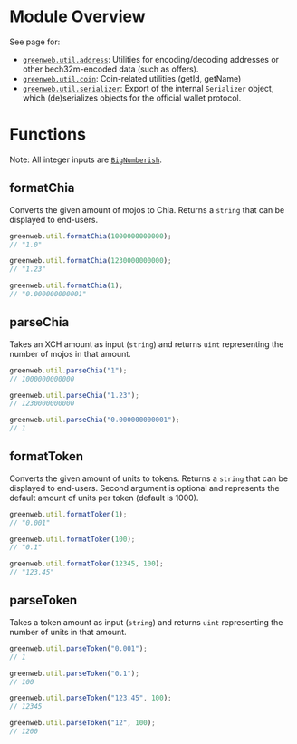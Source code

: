 # Module Overview

See page for:

 - [`greenweb.util.address`](address.md): Utilities for encoding/decoding addresses or other bech32m-encoded data (such as offers).
 - [`greenweb.util.coin`](coin.md): Coin-related utilities (getId, getName)
 - [`greenweb.util.serializer`](serializer.md): Export of the internal `Serializer` object, which (de)serializes objects for the official wallet protocol.

# Functions

Note: All integer inputs are [`BigNumberish`](https://docs.ethers.io/v5/api/utils/bignumber/).

## formatChia

Converts the given amount of mojos to Chia. Returns a `string` that can be displayed to end-users.

```js
greenweb.util.formatChia(1000000000000);
// "1.0"

greenweb.util.formatChia(1230000000000);
// "1.23"

greenweb.util.formatChia(1);
// "0.000000000001"
```

## parseChia
Takes an XCH amount as input (`string`) and returns `uint` representing the number of mojos in that amount.

```js
greenweb.util.parseChia("1");
// 1000000000000

greenweb.util.parseChia("1.23");
// 1230000000000

greenweb.util.parseChia("0.000000000001");
// 1
```

## formatToken

Converts the given amount of units to tokens. Returns a `string` that can be displayed to end-users. Second argument is optional and represents the default amount of units per token (default is 1000).

```js
greenweb.util.formatToken(1);
// "0.001"

greenweb.util.formatToken(100);
// "0.1"

greenweb.util.formatToken(12345, 100);
// "123.45"
```

## parseToken

Takes a token amount as input (`string`) and returns `uint` representing the number of units in that amount.
```js
greenweb.util.parseToken("0.001");
// 1

greenweb.util.parseToken("0.1");
// 100

greenweb.util.parseToken("123.45", 100);
// 12345

greenweb.util.parseToken("12", 100);
// 1200
```